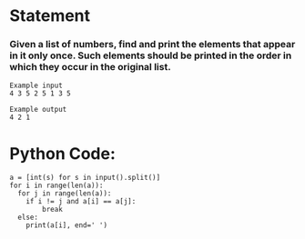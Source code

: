 # Statement
### Given a list of numbers, find and print the elements that appear in it only once. Such elements should be printed in the order in which they occur in the original list.

```
Example input
4 3 5 2 5 1 3 5

Example output
4 2 1
```

# Python Code:
```
a = [int(s) for s in input().split()]
for i in range(len(a)):
  for j in range(len(a)):
    if i != j and a[i] == a[j]:
        break
  else:
    print(a[i], end=' ')

```
